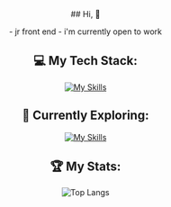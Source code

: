 <div align="center">
## Hi, 👋
<p> 
  - jr front end
  - i'm currently open to work
</p>
</div>

<div align="center">
  
## 💻 My Tech Stack:
[![My Skills](https://skillicons.dev/icons?i=html,css,sass,tailwind,js,jquery)](https://skillicons.dev)

## 🌱 Currently Exploring:
[![My Skills](https://skillicons.dev/icons?i=vue,pinia)](https://skillicons.dev)


## 🏆 My Stats:
![Top Langs](https://github-readme-stats.vercel.app/api/top-langs/?username=praskukang&layout=compact)

</div>
